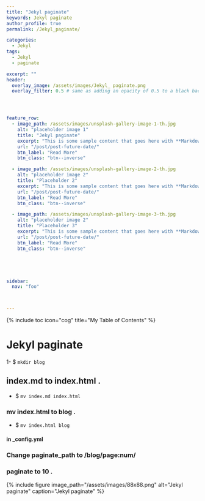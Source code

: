 ```yaml
---
title: "Jekyl paginate"
keywords: Jekyl paginate
author_profile: true
permalink: /Jekyl_paginate/

categories:
  - Jekyl
tags:
  - Jekyl
  - paginate

excerpt: ""
header:
  overlay_image: /assets/images/Jekyl_ paginate.png
  overlay_filter: 0.5 # same as adding an opacity of 0.5 to a black background




feature_row:
  - image_path: /assets/images/unsplash-gallery-image-1-th.jpg
    alt: "placeholder image 1"
    title: "Jekyl paginate"
    excerpt: "This is some sample content that goes here with **Markdown** formatting."
    url: "/post/post-future-date/"
    btn_label: "Read More"
    btn_class: "btn--inverse"

  - image_path: /assets/images/unsplash-gallery-image-2-th.jpg
    alt: "placeholder image 2"
    title: "Placeholder 2"
    excerpt: "This is some sample content that goes here with **Markdown** formatting."
    url: "/post/post-future-date/"
    btn_label: "Read More"
    btn_class: "btn--inverse"

  - image_path: /assets/images/unsplash-gallery-image-3-th.jpg
    alt: "placeholder image 2"
    title: "Placeholder 3"
    excerpt: "This is some sample content that goes here with **Markdown** formatting."
    url: "/post/post-future-date/"
    btn_label: "Read More"
    btn_class: "btn--inverse"





sidebar:
  nav: "foo"



---
```

{% include toc icon="cog" title="My Table of Contents" %}

# Jekyl paginate

1- $ `mkdir blog`

##  index.md to index.html .

- $ `mv index.md index.html`

###  mv index.html to blog .

-  $ `mv index.html blog `

#### in _config.yml

###  Change paginate_path to /blog/page:num/


###  paginate to 10 .

{% include figure image_path="/assets/images/88x88.png" alt="Jekyl paginate" caption="Jekyl paginate" %}

